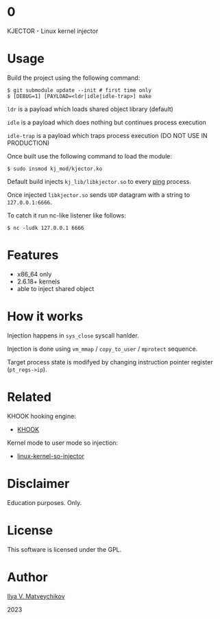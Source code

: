 # 0

KJECTOR - Linux kernel injector

# Usage

Build the project using the following command:

~~~
$ git submodule update --init # first time only
$ [DEBUG=1] [PAYLOAD=<ldr|idle|idle-trap>] make
~~~

`ldr` is a payload which loads shared object library (default)

`idle` is a payload which does nothing but continues process execution

`idle-trap` is a payload which traps process execution (DO NOT USE IN PRODUCTION)

Once built use the following command to load the module:

~~~
$ sudo insmod kj_mod/kjector.ko
~~~

Default build injects `kj_lib/libkjector.so` to every [ping](kj_mod/module.c#L45) process.

Once injected `libkjector.so` sends `UDP` datagram with a string to `127.0.0.1:6666`.

To catch it run nc-like listener like follows:

~~~
$ nc -ludk 127.0.0.1 6666
~~~

# Features

- x86_64 only
- 2.6.18+ kernels
- able to inject shared object

# How it works

Injection happens in `sys_close` syscall hanlder.

Injection is done using `vm_mmap` / `copy_to_user` / `mprotect` sequence.

Target process state is modifyed by changing instruction pointer register (`pt_regs->ip`).

# Related

KHOOK hooking engine:
 - [KHOOK](https://github.com/milabs/khook)

Kernel mode to user mode so injection:
 - [linux-kernel-so-injector](https://github.com/Rhydon1337/linux-kernel-so-injector)

# Disclaimer

Education purposes. Only.

# License

This software is licensed under the GPL.

# Author

[Ilya V. Matveychikov](https://github.com/milabs)

2023
